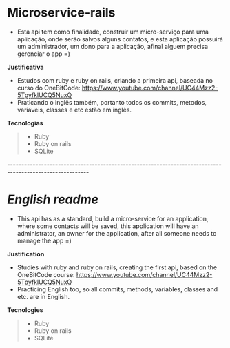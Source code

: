 # Microservice-rails

- Esta api tem como finalidade, construir um micro-serviço para uma aplicação, onde serão salvos alguns contatos, e esta aplicação possuirá um administrador, um dono para a aplicação, afinal alguem precisa gerenciar o app =)

**Justificativa**
- Estudos com ruby e ruby on rails, criando a primeira api, baseada no curso do OneBitCode: https://www.youtube.com/channel/UC44Mzz2-5TpyfklUCQ5NuxQ
- Praticando o inglês também, portanto todos os commits, metodos, variáveis, classes e etc estão em inglês.


**Tecnologias**
> - Ruby
> - Ruby on rails
> - SQLite

**---------------------------------------------------------------------------------------------------------**

# ***English readme***

- This api has as a standard, build a micro-service for an application, where some contacts will be saved, this application will have an administrator, an owner for the application, after all someone needs to manage the app =)

**Justification**
- Studies with ruby and ruby on rails, creating the first api, based on the OneBitCode course: https://www.youtube.com/channel/UC44Mzz2-5TpyfklUCQ5NuxQ
- Practicing English too, so all commits, methods, variables, classes and etc. are in English.

**Tecnologies**
> - Ruby
> - Ruby on rails
> - SQLite